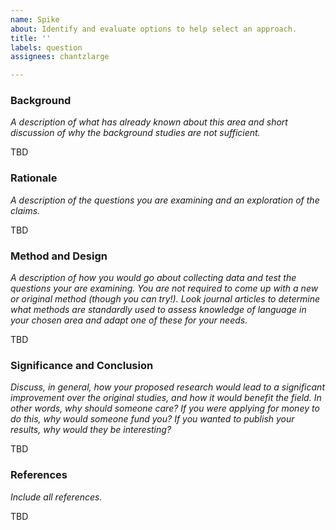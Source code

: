 ```yaml
---
name: Spike
about: Identify and evaluate options to help select an approach.
title: ''
labels: question
assignees: chantzlarge

---
```


### Background

_A description of what has already known about this area and short discussion of why the background studies are not sufficient._

TBD

### Rationale

_A description of the questions you are examining and an exploration of the claims._

TBD

### Method and Design

_A description of how you would go about collecting data and test the questions your are examining. You are not required to come up with a new or original method (though you can try!). Look journal articles to determine what methods are standardly used to assess knowledge of language in your chosen area and adapt one of these for your needs._

TBD

### Significance and Conclusion

_Discuss, in general, how your proposed research would lead to a significant improvement over the original studies, and how it would benefit the field. In other words, why should someone care? If you were applying for money to do this, why would someone fund you? If you wanted to publish your results, why would they be interesting?_

TBD

### References

_Include all references._

TBD

